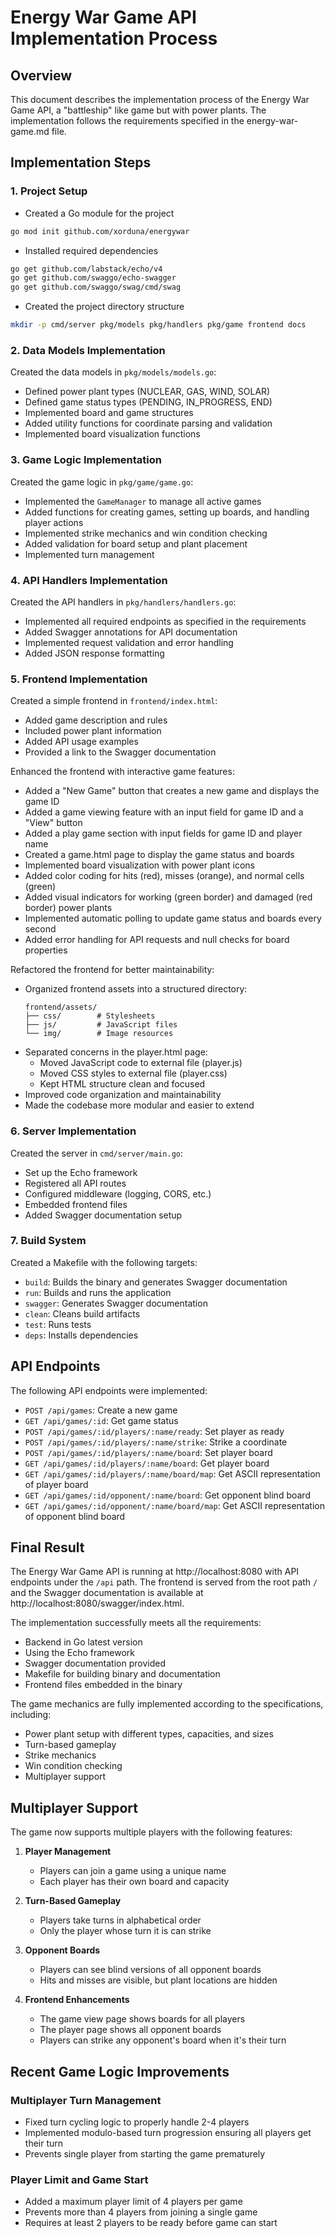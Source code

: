 # Energy War Game API Implementation Process

## Overview

This document describes the implementation process of the Energy War Game API, a "battleship" like game but with power plants. The implementation follows the requirements specified in the energy-war-game.md file.

## Implementation Steps

### 1. Project Setup

- Created a Go module for the project
```bash
go mod init github.com/xorduna/energywar
```

- Installed required dependencies
```bash
go get github.com/labstack/echo/v4
go get github.com/swaggo/echo-swagger
go get github.com/swaggo/swag/cmd/swag
```

- Created the project directory structure
```bash
mkdir -p cmd/server pkg/models pkg/handlers pkg/game frontend docs
```

### 2. Data Models Implementation

Created the data models in `pkg/models/models.go`:
- Defined power plant types (NUCLEAR, GAS, WIND, SOLAR)
- Defined game status types (PENDING, IN_PROGRESS, END)
- Implemented board and game structures
- Added utility functions for coordinate parsing and validation
- Implemented board visualization functions

### 3. Game Logic Implementation

Created the game logic in `pkg/game/game.go`:
- Implemented the `GameManager` to manage all active games
- Added functions for creating games, setting up boards, and handling player actions
- Implemented strike mechanics and win condition checking
- Added validation for board setup and plant placement
- Implemented turn management

### 4. API Handlers Implementation

Created the API handlers in `pkg/handlers/handlers.go`:
- Implemented all required endpoints as specified in the requirements
- Added Swagger annotations for API documentation
- Implemented request validation and error handling
- Added JSON response formatting

### 5. Frontend Implementation

Created a simple frontend in `frontend/index.html`:
- Added game description and rules
- Included power plant information
- Added API usage examples
- Provided a link to the Swagger documentation

Enhanced the frontend with interactive game features:
- Added a "New Game" button that creates a new game and displays the game ID
- Added a game viewing feature with an input field for game ID and a "View" button
- Added a play game section with input fields for game ID and player name
- Created a game.html page to display the game status and boards
- Implemented board visualization with power plant icons
- Added color coding for hits (red), misses (orange), and normal cells (green)
- Added visual indicators for working (green border) and damaged (red border) power plants
- Implemented automatic polling to update game status and boards every second
- Added error handling for API requests and null checks for board properties

Refactored the frontend for better maintainability:
- Organized frontend assets into a structured directory:
  ```
  frontend/assets/
  ├── css/        # Stylesheets
  ├── js/         # JavaScript files
  └── img/        # Image resources
  ```
- Separated concerns in the player.html page:
  - Moved JavaScript code to external file (player.js)
  - Moved CSS styles to external file (player.css)
  - Kept HTML structure clean and focused
- Improved code organization and maintainability
- Made the codebase more modular and easier to extend

### 6. Server Implementation

Created the server in `cmd/server/main.go`:
- Set up the Echo framework
- Registered all API routes
- Configured middleware (logging, CORS, etc.)
- Embedded frontend files
- Added Swagger documentation setup

### 7. Build System

Created a Makefile with the following targets:
- `build`: Builds the binary and generates Swagger documentation
- `run`: Builds and runs the application
- `swagger`: Generates Swagger documentation
- `clean`: Cleans build artifacts
- `test`: Runs tests
- `deps`: Installs dependencies

## API Endpoints

The following API endpoints were implemented:

- `POST /api/games`: Create a new game
- `GET /api/games/:id`: Get game status
- `POST /api/games/:id/players/:name/ready`: Set player as ready
- `POST /api/games/:id/players/:name/strike`: Strike a coordinate
- `POST /api/games/:id/players/:name/board`: Set player board
- `GET /api/games/:id/players/:name/board`: Get player board
- `GET /api/games/:id/players/:name/board/map`: Get ASCII representation of player board
- `GET /api/games/:id/opponent/:name/board`: Get opponent blind board
- `GET /api/games/:id/opponent/:name/board/map`: Get ASCII representation of opponent blind board

## Final Result

The Energy War Game API is running at http://localhost:8080 with API endpoints under the `/api` path. The frontend is served from the root path `/` and the Swagger documentation is available at http://localhost:8080/swagger/index.html.

The implementation successfully meets all the requirements:
- Backend in Go latest version
- Using the Echo framework
- Swagger documentation provided
- Makefile for building binary and documentation
- Frontend files embedded in the binary

The game mechanics are fully implemented according to the specifications, including:
- Power plant setup with different types, capacities, and sizes
- Turn-based gameplay
- Strike mechanics
- Win condition checking
- Multiplayer support

## Multiplayer Support

The game now supports multiple players with the following features:

1. **Player Management**
   - Players can join a game using a unique name
   - Each player has their own board and capacity

2. **Turn-Based Gameplay**
   - Players take turns in alphabetical order
   - Only the player whose turn it is can strike

3. **Opponent Boards**
   - Players can see blind versions of all opponent boards
   - Hits and misses are visible, but plant locations are hidden

4. **Frontend Enhancements**
   - The game view page shows boards for all players
   - The player page shows all opponent boards
   - Players can strike any opponent's board when it's their turn

## Recent Game Logic Improvements

### Multiplayer Turn Management
- Fixed turn cycling logic to properly handle 2-4 players
- Implemented modulo-based turn progression ensuring all players get their turn
- Prevents single player from starting the game prematurely

### Player Limit and Game Start
- Added a maximum player limit of 4 players per game
- Prevents more than 4 players from joining a single game
- Requires at least 2 players to be ready before game can start
